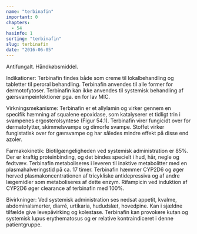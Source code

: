 ```yaml
---
name: "terbinafin"
important: 0
chapters:  
  - 54
hasinfo: 1
sorting: "terbinafin"
slug: terbinafin
date: "2016-06-05"
---
```


Antifungalt. Håndkøbsmiddel. 

Indikationer: Terbinafin findes både som creme til lokalbehandling og tabletter til peroral behandling. Terbinafin anvendes til alle former for dermotofytoser. Terbinafin kan ikke anvendes til systemisk behandling af gærsvampeinfektioner pga. en for lav MIC. 

Virkningsmekanisme: Terbinafin er et allylamin og virker gennem en specifik hæmning af squalene epoxidase, som katalyserer et tidligt trin i svampenes ergosterolsyntese (Figur 54.1). Terbinafin virer fungicidt over for dermatofytter, skimmelsvampe og dimorfe svampe. Stoffet virker fungistatisk over for gærsvampe og har således mindre effekt på disse end azoler.

Farmakokinetik: Biotilgængeligheden ved systemisk administration er 85%. Der er kraftig proteinbinding, og det bindes specielt i hud, hår, negle og fedtvæv. Terbinafin metaboliseres i leveren til inaktive metabolitter med en plasmahalveringstid på ca. 17 timer. Terbinafin hæmmer CYP2D6 og øger herved plasmakoncentrationen af tricykliske antidepressiva og af andre lægemidler som metaboliseres af dette enzym. Rifampicin ved induktion af CYP2D6 øger clearance af terbinafin med 100%.

Bivirkninger: Ved systemisk administration ses nedsat appetit, kvalme, abdominalsmerter, diarré, urtikaria, hududslæt, hovedpine. Kan i sjældne tilfælde give levepåvirking og kolestase. Terbinafin kan provokere kutan og systemisk lupus erythematosus og er relative kontraindiceret i denne patientgruppe.
